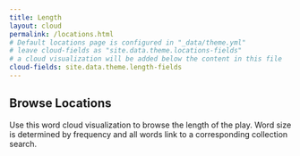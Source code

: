 ```yaml
---
title: Length
layout: cloud
permalink: /locations.html
# Default locations page is configured in "_data/theme.yml"
# leave cloud-fields as "site.data.theme.locations-fields"
# a cloud visualization will be added below the content in this file
cloud-fields: site.data.theme.length-fields
---
```


## Browse Locations

Use this word cloud visualization to browse the length of the play.
Word size is determined by frequency and all words link to a corresponding collection search.
